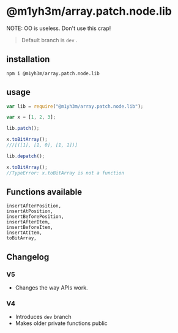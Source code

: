 # @m1yh3m/array.patch.node.lib

NOTE: OO is useless. Don't use this crap!

>
> Default branch is `dev` .
>

## installation

 `npm i @m1yh3m/array.patch.node.lib`

## usage

``` javascript
var lib = require("@m1yh3m/array.patch.node.lib");

var x = [1, 2, 3];

lib.patch();

x.toBitArray();
///[([1], [1, 0], [1, 1])]

lib.depatch();

x.toBitArray();
//TypeError: x.toBitArray is not a function
```

## Functions available

``` 
insertAfterPosition,
insertAtPosition,
insertBeforePosition,
insertAfterItem,
insertBeforeItem,
insertAtItem,
toBitArray,

```

## Changelog

### V5

* Changes the way APIs work.

### V4 

* Introduces `dev` branch
* Makes older private functions public

